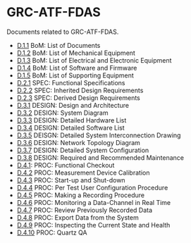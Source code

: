 # GRC-ATF-FDAS

Documents related to GRC-ATF-FDAS.

- [D.1.1](D-1-01_BOM_-_List_of_Documents.csv) BoM: List of Documents
- [D.1.2](D-1-02_BOM_-_List_of_Mechanical_Equipment.csv) BoM: List of Mechanical Equipment
- [D.1.3](D-1-03_BOM_-_List_of_Electrical_and_Electronic_Equipment.csv) BoM: List of Electrical and Electronic Equipment
- [D.1.4](D-1-04_BOM_-_List_of_Software_and_Firmware.csv) BoM: List of Software and Firmware
- [D.1.5](D-1-05_BOM_-_List_of_Supporting_Equipment.csv) BoM: List of Supporting Equipment
- [D.2.1](D-2-01_SPEC_-_Functional_Specifications.md) SPEC: Functional Specifications
- [D.2.2](D-2-02_SPEC_-_Inherited_Design_Requirements.csv) SPEC: Inherited Design Requirements
- [D.2.3](D-2-03_SPEC_-_Derived_Design_Requirements.csv) SPEC: Derived Design Requirements
- [D.3.1](D-3-01_DESIGN_-_Design_and_Architecture.md) DESIGN: Design and Architecture
- [D.3.2](D-3-02_DESIGN_-_System_Diagram.md) DESIGN: System Diagram
- [D.3.3](D-3-03_DESIGN_-_Detailed_Hardware_List.csv) DESIGN: Detailed Hardware List
- [D.3.4](D-3-04_DESIGN_-_Detailed_Software_List.csv) DESIGN: Detailed Software List
- [D.3.5](D-3-05_DESIGN_-_Detailed_System_Interconnection_Drawing.csv) DEISGN: Detailed System Interconnection Drawing
- [D.3.6](D-3-06_DESIGN_-_Network_Topology_Diagram.pdf) DESIGN: Network Topology Diagram
- [D.3.7](D-3-07_DESIGN_-_Detailed_System_Configuration.md) DESIGN: Detailed System Configuration
- [D.3.8](D-3-08_DESIGN_-_Required_and_Recommended_Maintenance.md) DESIGN: Required and Recommended Maintenance
- [D.4.1](D-4-01_PROC_-_Functional_Checkout.md): PROC: Functional Checkout
- [D.4.2](D-4-02_PROC_-_Measurement_Device_Calibration.md) PROC: Measurement Device Calibration
- [D.4.3](D-4-03_PROC_-_Start-up_and_Shut-down.md) PROC: Start-up and Shut-down
- [D.4.4](D-4-04_PROC_-_Per_Test_User_Configuration_Procedure.md) PROC: Per Test User Configuration Procedure
- [D.4.5](D-4-05_PROC_-_Making_a_Recording_Procedure.md) PROC: Making a Recording Procedure
- [D.4.6](D-4-06_PROC_-_Monitoring_a_Data-Channel_in_Real_Time.md) PROC: Monitoring a Data-Channel in Real Time
- [D.4.7](D-4-07_PROC_-_Review_Previously_Recorded_Data.md) PROC: Review Previously Recorded Data
- [D.4.8](D-4-08_PROC_-_Export_Data_from_the_System.md) PROC: Export Data from the System
- [D.4.9](D-4-09_PROC_-_Inspecting_the_Current_State_and_Health.md) PROC: Inspecting the Current State and Health
- [D.4.10](D-4-10_PROC_-_Quartz_QA.md) PROC: Quartz QA
